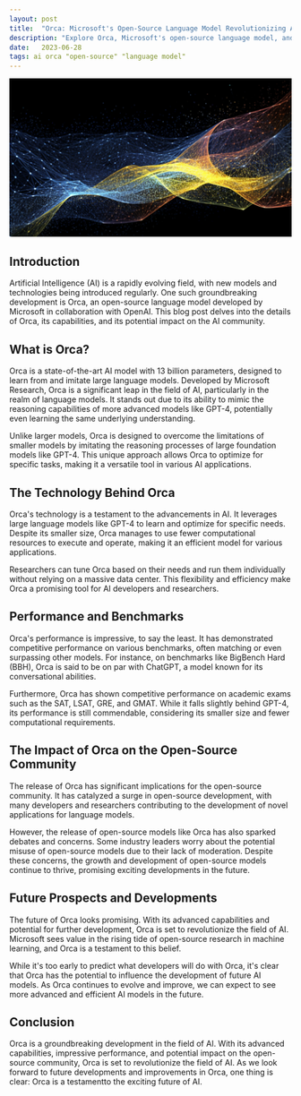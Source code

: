 ```yaml
---
layout: post
title:  "Orca: Microsoft's Open-Source Language Model Revolutionizing AI"
description: "Explore Orca, Microsoft's open-source language model, and its potential impact on the AI community."
date:   2023-06-28
tags: ai orca "open-source" "language model"
---
```


![An abstract representation of the number of parameters in a language model](/assets/orca.png)

## Introduction

Artificial Intelligence (AI) is a rapidly evolving field, with new models and technologies being introduced regularly. One such groundbreaking development is Orca, an open-source language model developed by Microsoft in collaboration with OpenAI. This blog post delves into the details of Orca, its capabilities, and its potential impact on the AI community.

## What is Orca?

Orca is a state-of-the-art AI model with 13 billion parameters, designed to learn from and imitate large language models. Developed by Microsoft Research, Orca is a significant leap in the field of AI, particularly in the realm of language models. It stands out due to its ability to mimic the reasoning capabilities of more advanced models like GPT-4, potentially even learning the same underlying understanding.

Unlike larger models, Orca is designed to overcome the limitations of smaller models by imitating the reasoning processes of large foundation models like GPT-4. This unique approach allows Orca to optimize for specific tasks, making it a versatile tool in various AI applications.

## The Technology Behind Orca

Orca's technology is a testament to the advancements in AI. It leverages large language models like GPT-4 to learn and optimize for specific needs. Despite its smaller size, Orca manages to use fewer computational resources to execute and operate, making it an efficient model for various applications.

Researchers can tune Orca based on their needs and run them individually without relying on a massive data center. This flexibility and efficiency make Orca a promising tool for AI developers and researchers.

## Performance and Benchmarks

Orca's performance is impressive, to say the least. It has demonstrated competitive performance on various benchmarks, often matching or even surpassing other models. For instance, on benchmarks like BigBench Hard (BBH), Orca is said to be on par with ChatGPT, a model known for its conversational abilities.

Furthermore, Orca has shown competitive performance on academic exams such as the SAT, LSAT, GRE, and GMAT. While it falls slightly behind GPT-4, its performance is still commendable, considering its smaller size and fewer computational requirements.

## The Impact of Orca on the Open-Source Community

The release of Orca has significant implications for the open-source community. It has catalyzed a surge in open-source development, with many developers and researchers contributing to the development of novel applications for language models.

However, the release of open-source models like Orca has also sparked debates and concerns. Some industry leaders worry about the potential misuse of open-source models due to their lack of moderation. Despite these concerns, the growth and development of open-source models continue to thrive, promising exciting developments in the future.

## Future Prospects and Developments

The future of Orca looks promising. With its advanced capabilities and potential for further development, Orca is set to revolutionize the field of AI. Microsoft sees value in the rising tide of open-source research in machine learning, and Orca is a testament to this belief.

While it's too early to predict what developers will do with Orca, it's clear that Orca has the potential to influence the development of future AI models. As Orca continues to evolve and improve, we can expect to see more advanced and efficient AI models in the future.

## Conclusion

Orca is a groundbreaking development in the field of AI. With its advanced capabilities, impressive performance, and potential impact on the open-source community, Orca is set to revolutionize the field of AI. As we look forward to future developments and improvements in Orca, one thing is clear: Orca is a testamentto the exciting future of AI.
